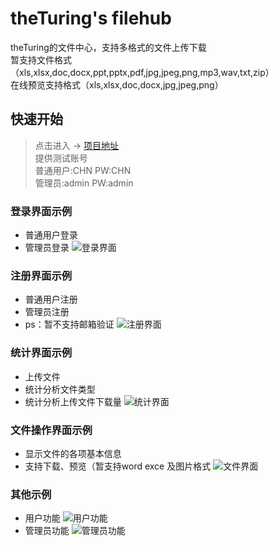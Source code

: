 # theTuring's filehub
theTuring的文件中心，支持多格式的文件上传下载</br>
暂支持文件格式（xls,xlsx,doc,docx,ppt,pptx,pdf,jpg,jpeg,png,mp3,wav,txt,zip）</br>
在线预览支持格式（xls,xlsx,doc,docx,jpg,jpeg,png）</br>
## 快速开始
> 点击进入 -> <a href="http://47.95.3.253:8080/">项目地址</a></br>
> 提供测试账号</br>
> 普通用户:CHN PW:CHN</br>
> 管理员:admin PW:admin</br>
### 登录界面示例
+ 普通用户登录
+ 管理员登录
![登录界面](https://github.com/theTuring/Truing/blob/master/%E9%A1%B9%E7%9B%AE%E6%88%AA%E5%9B%BE/login.png)
### 注册界面示例
+ 普通用户注册
+ 管理员注册</br>
+ ps：暂不支持邮箱验证
![注册界面](https://github.com/theTuring/Truing/blob/master/%E9%A1%B9%E7%9B%AE%E6%88%AA%E5%9B%BE/register.png)
### 统计界面示例
+ 上传文件
+ 统计分析文件类型
+ 统计分析上传文件下载量
![统计界面](https://github.com/theTuring/Truing/blob/master/%E9%A1%B9%E7%9B%AE%E6%88%AA%E5%9B%BE/statistics.png)
### 文件操作界面示例
+ 显示文件的各项基本信息
+ 支持下载、预览（暂支持word exce 及图片格式
![文件界面](https://github.com/theTuring/Truing/blob/master/%E9%A1%B9%E7%9B%AE%E6%88%AA%E5%9B%BE/document.png)
### 其他示例
+ 用户功能
![用户功能](https://github.com/theTuring/Truing/blob/master/%E9%A1%B9%E7%9B%AE%E6%88%AA%E5%9B%BE/user.png)
+ 管理员功能
![管理员功能](https://github.com/theTuring/Truing/blob/master/%E9%A1%B9%E7%9B%AE%E6%88%AA%E5%9B%BE/admin.png)
